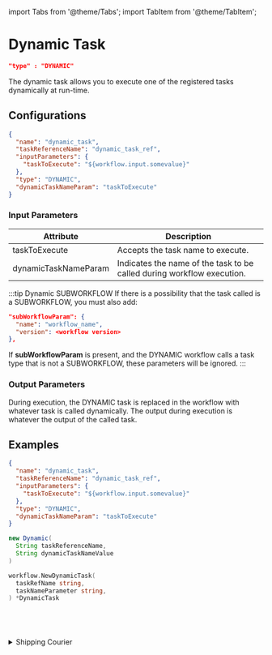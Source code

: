 import Tabs from '@theme/Tabs';
import TabItem from '@theme/TabItem';

# Dynamic Task

```json
"type" : "DYNAMIC"
```

The dynamic task allows you to execute one of the registered tasks dynamically at run-time.

## Configurations

```json
{
  "name": "dynamic_task",
  "taskReferenceName": "dynamic_task_ref",
  "inputParameters": {
    "taskToExecute": "${workflow.input.somevalue}"
  },
  "type": "DYNAMIC",
  "dynamicTaskNameParam": "taskToExecute"
}
```

### Input Parameters

| Attribute            | Description                                                            |
| -------------------- | ---------------------------------------------------------------------- |
| taskToExecute        | Accepts the task name to execute.                                      |
| dynamicTaskNameParam | Indicates the name of the task to be called during workflow execution. |

:::tip Dynamic SUBWORKFLOW​
If there is a possibility that the task called is a SUBWORKFLOW, you must also add:

```json
"subWorkflowParam": {
  "name": "workflow_name",
  "version": <workflow version>
},
```

If **subWorkflowParam** is present, and the DYNAMIC workflow calls a task type that is not a SUBWORKFLOW, these parameters will be ignored.
:::

### Output Parameters

During execution, the DYNAMIC task is replaced in the workflow with whatever task is called dynamically. The output during execution is whatever the output of the called task.

## Examples

<Tabs>
<TabItem value="JSON" label="JSON">

```json
{
  "name": "dynamic_task",
  "taskReferenceName": "dynamic_task_ref",
  "inputParameters": {
    "taskToExecute": "${workflow.input.somevalue}"
  },
  "type": "DYNAMIC",
  "dynamicTaskNameParam": "taskToExecute"
}
```

</TabItem>
<TabItem value="Java" label="Java">

```java
new Dynamic(
  String taskReferenceName, 
  String dynamicTaskNameValue
)
```

</TabItem>
<TabItem value="Golang" label="Golang">

```go
workflow.NewDynamicTask(
  taskRefName string, 
  taskNameParameter string,
) *DynamicTask
```

</TabItem>
<TabItem value="Python" label="Python">

<!-- Todo: @gardusig -->
```python

```

</TabItem>
<TabItem value="CSharp" label="CSharp">

<!-- Todo: @gardusig -->
```csharp

```

</TabItem>
<TabItem value="Javascript" label="Javascript">

<!-- Todo: @gardusig -->
```javascript

```

</TabItem>
<TabItem value="Clojure" label="Clojure">

<!-- Todo: @gardusig -->
```clojure

```

</TabItem>
</Tabs>

<details><summary>Shipping Courier</summary>
<p>
Suppose in a workflow, we have to decide to ship the courier, but the decision is to be made during execution. The workflow looks like this:

```json
{
  "name": "Shipping_Flow",
  "description": "Ships smartly on the basis of Shipping info",
  "tasks": [
    {
      "name": "shipping_info",
      "taskReferenceName": "shipping_info",
      "inputParameters": {
      },
      "type": "SIMPLE"
    },
    {
      "name": "shipping_task",
      "taskReferenceName": "shipping_task",
      "inputParameters": {
        "taskToExecute": "${shipping_info.output.shipping_service}"
      },
      "type": "DYNAMIC",
      "dynamicTaskNameParam": "taskToExecute"
    }
  ]
}
```

The **shipping_info** task generates an output that is used to determine which task is run in the **shipping_task** DYNAMIC task. The line **"taskToExecute": "${shipping_info.output.shipping_service}"** reads the **shipping_service** output from **shipping_info**. In this example, there are two possible outputs, **ship_via_fedex** or **ship_via_ups**.

Here is the workflow with the DYNAMIC task:

![Conductor UI - Workflow Diagram](/img/tutorial/ShippingWorkflow.png)

Now, assume a workflow execution where **shipping_info** outputs:

```json
{
 "shipping_service": "ship_via_fedex"
}
```

The DYNAMIC task **shipping_task** has been replaced with **ship_via_fedex**:


![Conductor UI - Workflow Run](/img/tutorial/ShippingWorkflowRunning.png)

If the output is:

```json
{
  "shipping_service": "ship_via_ups"
}
```
The DYNAMIC task **shipping_task** has been replaced with **ship_via_ups**:

![Conductor UI - Workflow Run](/img/tutorial/ShippingWorkflowUPS.png)
</p>
</details>